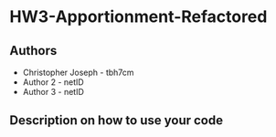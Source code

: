 # HW3-Apportionment-Refactored

## Authors

* Christopher Joseph - tbh7cm
* Author 2 - netID
* Author 3 - netID

## Description on how to use your code
